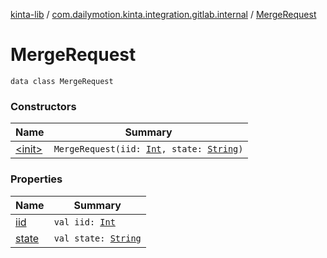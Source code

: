 [kinta-lib](../../index.md) / [com.dailymotion.kinta.integration.gitlab.internal](../index.md) / [MergeRequest](./index.md)

# MergeRequest

`data class MergeRequest`

### Constructors

| Name | Summary |
|---|---|
| [&lt;init&gt;](-init-.md) | `MergeRequest(iid: `[`Int`](https://kotlinlang.org/api/latest/jvm/stdlib/kotlin/-int/index.html)`, state: `[`String`](https://kotlinlang.org/api/latest/jvm/stdlib/kotlin/-string/index.html)`)` |

### Properties

| Name | Summary |
|---|---|
| [iid](iid.md) | `val iid: `[`Int`](https://kotlinlang.org/api/latest/jvm/stdlib/kotlin/-int/index.html) |
| [state](state.md) | `val state: `[`String`](https://kotlinlang.org/api/latest/jvm/stdlib/kotlin/-string/index.html) |
